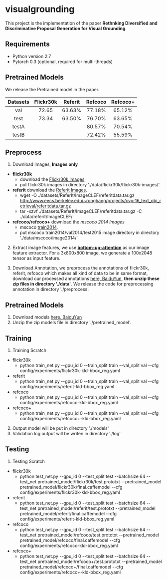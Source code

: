 # visualgrounding

This project is the implementation of the paper **Rethnking Diversified and Discriminative Proposal Generation for Visual Grounding**.

## Requirements
- Python version 2.7
- Pytorch 0.3 (optional, required for multi-threads)

## Pretrained Models

We release the Pretrained model in the paper. 

|   Datasets    | Flickr30k | Referit | Refcoco  | Refcoco+ |
|:-----------------:|:-----------------:|:-----------------:|:-----------------:|:-----------------:|
| val   | 72.65   | 63.63%  | 77.18%  | 65.12%  |
| test  | 73.34   | 63.50%  | 76.70%  | 63.65%  |
| testA |         |         | 80.57%  | 70.54%  |
| testB |         |         | 72.42%  | 55.59%  |

## Preprocess
1. Download Images, **Images only**
  - **flickr30k** 
    - download the [Flickr30k images](https://drive.google.com/file/d/0B_PL6p-5reUAZEM4MmRQQ2VVSlk/view?usp=sharing)
    - put flickr30k images in directory './data/flickr30k/flickr30k-images/'.
  - **referit** download the [Referit Images](https://github.com/ronghanghu/natural-language-object-retrieval/blob/master/datasets/download_referit_dataset.sh).
    - wget -O ./datasets/ReferIt/ImageCLEF/referitdata.tar.gz http://www.eecs.berkeley.edu/~ronghang/projects/cvpr16_text_obj_retrieval/referitdata.tar.gz
    - tar -xzvf ./datasets/ReferIt/ImageCLEF/referitdata.tar.gz -C ./data/referit/ImageCLEF/
  - **refcoco/refcoco+** download the *mscoco 2014 Images*
    - mscoco [train2014](http://images.cocodataset.org/zips/train2014.zip).
    - put mscoco train2014/val2014/test2015 image directory in directory './data/mscoco/image2014/'

2. Extract image features, we use [**bottom-up-attention**](https://github.com/peteanderson80/bottom-up-attention) as our image feature extractor. For a 3x800x800 image, we generate a 100x2048 tensor as input feature.

3. Download Annotation, we preprocess the annotations of flickr30k, referit, refcoco which makes all kind of data to be in same format, download our processed annotations [here, BaiduYun](https://pan.baidu.com/s/1Qd2O9Zp5OzaGqPhEENCA2A), **then unzip these zip files in directory './data'**. We release the code for preprocessing annotation in directory './preprocess'.


## Pretrained Models
1. Download models [here, BaiduYun](https://pan.baidu.com/s/1QiLu28UoOePCHe2W_2gNVA)
2. Unzip the zip models file in directory './pretrained_model'.

## Training
1. Training Scratch
  - flickr30k
    - python train_net.py --gpu_id 0 --train_split train --val_split val --cfg config/experiments/flickr30k-kld-bbox_reg.yaml
  - referit
    - python train_net.py --gpu_id 0 --train_split train --val_split val --cfg config/experiments/referit-kld-bbox_reg.yaml
  - refcoco
    - python train_net.py --gpu_id 0 --train_split train --val_split val --cfg config/experiments/refcoco-kld-bbox_reg.yaml
  - refcoco+
    - python train_net.py --gpu_id 0 --train_split train --val_split val --cfg config/experiments/refcoco+-kld-bbox_reg.yaml
2. Output model will be put in directory './models'
3. Validation log output will be writen in directory './log'

## Testing
1. Testing Scratch
  - flickr30k
    - python test_net.py --gpu_id 0 --test_split test --batchsize 64 --test_net pretrained_model/flickr30k/test.prototxt --pretrained_model pretrained_model/flickr30k/final.caffemodel --cfg config/experiments/flickr30k-kld-bbox_reg.yaml
  - referit
    - python test_net.py --gpu_id 0 --test_split test --batchsize 64 --test_net pretrained_model/referit/test.prototxt --pretrained_model pretrained_model/referit/final.caffemodel --cfg config/experiments/referit-kld-bbox_reg.yaml
  - refcoco
    - python test_net.py --gpu_id 0 --test_split test --batchsize 64 --test_net pretrained_model/refcoco/test.prototxt --pretrained_model pretrained_model/refcoco/final.caffemodel --cfg config/experiments/refcoco-kld-bbox_reg.yaml
  - refcoco+
    - python test_net.py --gpu_id 0 --test_split test --batchsize 64 --test_net pretrained_model/refcoco+/test.prototxt --pretrained_model pretrained_model/refcoco+/final.caffemodel --cfg config/experiments/refcoco+-kld-bbox_reg.yaml

